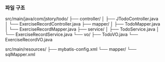 ### 파일 구조

src/main/java/com/jstory/todo/
├── controller/
│   ├── JTodoController.java
│   └── ExerciseRecordController.java
├── mapper/
│   ├── TodoMapper.java
│   └── ExerciseRecordMapper.java
├── service/
│   ├── TodoService.java
│   └── ExerciseRecordService.java
└── vo/
    ├── TodoVO.java
    └── ExerciseRecordVO.java

src/main/resources/
├── mybatis-config.xml
└── mapper/
    └── sqlMapper.xml

